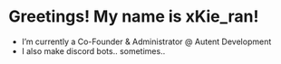 # Greetings! My name is xKie_ran!

- I’m currently a Co-Founder & Administrator @ Autent Development
- I also make discord bots.. sometimes..
